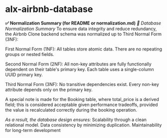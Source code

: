 # alx-airbnb-database

**✅ Normalization Summary (for README or normalization.md)**
*📄 Database Normalization Summary*
To ensure data integrity and reduce redundancy, the Airbnb Clone backend schema was normalized up to Third Normal Form (3NF):

First Normal Form (1NF): All tables store atomic data. There are no repeating groups or nested fields.

Second Normal Form (2NF): All non-key attributes are fully functionally dependent on their table's primary key. Each table uses a single-column UUID primary key.

Third Normal Form (3NF): No transitive dependencies exist. Every non-key attribute depends only on the primary key.

A special note is made for the Booking table, where total_price is a derived field; this is considered acceptable given performance tradeoffs, provided the value is recalculated correctly during the booking operation.

*As a result, the database design ensures:*
Scalability through a clean relational model.
Data consistency by minimizing duplication.
Maintainability for long-term development
